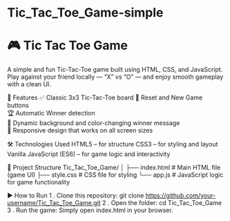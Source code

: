 # Tic_Tac_Toe_Game-simple
# 🎮 Tic Tac Toe Game

A simple and fun Tic-Tac-Toe game built using HTML, CSS, and JavaScript.
Play against your friend locally — “X” vs “O” — and enjoy smooth gameplay with a clean UI.

🧩 Features
  ✅ Classic 3x3 Tic-Tac-Toe board
  🔁 Reset and New Game buttons  
  🏆 Automatic Winner detection  
  🎨 Dynamic background and color-changing winner message  
  📱 Responsive design that works on all screen sizes


🛠️ Technologies Used
  HTML5 – for structure 
  CSS3 – for styling and layout  
  Vanilla JavaScript (ES6) – for game logic and interactivity


📂 Project Structure
  Tic_Tac_Toe_Game/
  │
  ├── index.html        # Main HTML file (game UI)
  ├── style.css         # CSS file for styling
  └── app.js            # JavaScript logic for game functionality

▶️ How to Run
  1 . Clone this repository:
    git clone https://github.com/your-username/Tic_Tac_Toe_Game.git
  2 . Open the folder:
    cd Tic_Tac_Toe_Game
  3 . Run the game:
    Simply open index.html in your browser.
